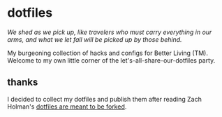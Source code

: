 # dotfiles

*We shed as we pick up, like travelers who must carry everything in our arms,
and what we let fall will be picked up by those behind.*

My burgeoning collection of hacks and configs for Better Living (TM). Welcome to
my own little corner of the let's-all-share-our-dotfiles party.

## thanks

I decided to collect my dotfiles and publish them after reading Zach Holman's
[dotfiles are meant to be
forked](http://zachholman.com/2010/08/dotfiles-are-meant-to-be-forked/).
